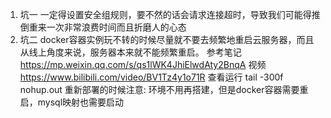 1. 坑一
一定得设置安全组规则，要不然的话会请求连接超时，导致我们可能得推倒重来一次非常浪费时间而且折磨人的心态
2. 坑二
docker容器实例玩不转的时候尽量就不要去频繁地重启云服务器，而且从线上角度来说，服务器本来就不能频繁重启。
参考笔记
https://mp.weixin.qq.com/s/qs1lWK4JhiElwdAty2BnqA
视频
https://www.bilibili.com/video/BV1Tz4y1o71R
查看运行
tail -300f  nohup.out
重新部署的时候注意:
环境不用再搭建，但是docker容器需要重启，mysql映射也需要启动


